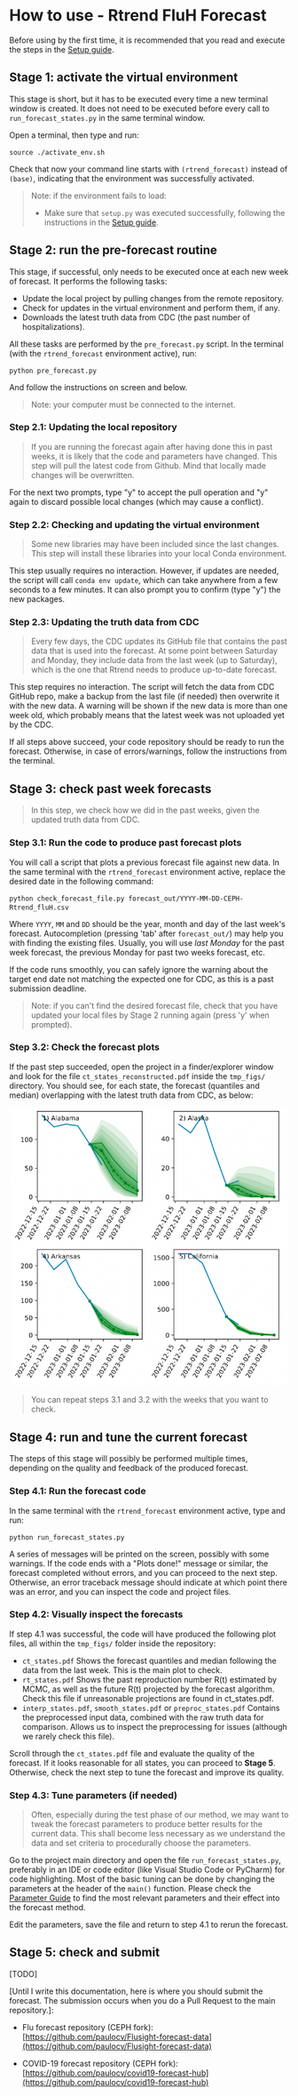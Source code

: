 # How to use - Rtrend FluH Forecast

Before using by the first time, it is recommended that you read and execute the steps in the [Setup guide](setup_guide.md).

## Stage 1: activate the virtual environment

This stage is short, but it has to be executed every time a new terminal window is created. It does not need to be executed before every call to `run_forecast_states.py` in the same terminal window.

Open a terminal, then type and run:

````
source ./activate_env.sh
````

Check that now your command line starts with `(rtrend_forecast)` instead of `(base)`, indicating that the environment was successfully activated.

> Note: if the environment fails to load:
> - Make sure that `setup.py` was executed successfully, following the instructions in the [Setup guide](./setup_guide.md).
> 


## Stage 2: run the pre-forecast routine

This stage, if successful, only needs to be executed once at each new week of forecast. It performs the following tasks:

- Update the local project by pulling changes from the remote repository.
- Check for updates in the virtual environment and perform them, if any.
- Downloads the latest truth data from CDC (the past number of hospitalizations).

All these tasks are performed by the `pre_forecast.py` script. In the terminal (with the `rtrend_forecast` environment active), run:

````
python pre_forecast.py
````

And follow the instructions on screen and below.

> Note: your computer must be connected to the internet.

### Step 2.1: Updating the local repository

> If you are running the forecast again after having done this in past weeks, it is likely that the code and parameters have changed. This step will pull the latest code from Github. Mind that locally made changes will be overwritten.

For the next two prompts, type "y" to accept the pull operation and "y" again to discard possible local changes (which may cause a conflict).

### Step 2.2: Checking and updating the virtual environment

> Some new libraries may have been included since the last changes. This step will install these libraries into your local Conda environment.

This step usually requires no interaction. However, if updates are needed, the script will call `conda env update`, which can take anywhere from a few seconds to a few minutes. It can also prompt you to confirm (type "y") the new packages.

### Step 2.3: Updating the truth data from CDC

> Every few days, the CDC updates its GitHub file that contains the past data that is used into the forecast. At some point between Saturday and Monday, they include data from the last week (up to Saturday), which is the one that Rtrend needs to produce up-to-date forecast.

This step requires no interaction. The script will fetch the data from CDC GitHub repo, make a backup from the last file (if needed) then overwrite it with the new data. A warning will be shown if the new data is more than one week old, which probably means that the latest week was not uploaded yet by the CDC.

If all steps above succeed, your code repository should be ready to run the forecast. Otherwise, in case of errors/warnings, follow the instructions from the terminal.

## Stage 3: check past week forecasts

> In this step, we check how we did in the past weeks, given the updated truth data from CDC.

### Step 3.1: Run the code to produce past forecast plots

You will call a script that plots a previous forecast file against new data. In the same terminal with the `rtrend_forecast` environment active, replace the desired date in the following command:

```
python check_forecast_file.py forecast_out/YYYY-MM-DD-CEPH-Rtrend_fluH.csv 
```

Where `YYYY`, `MM` and `DD` should be the year, month and day of the last week's forecast. Autocompletion (pressing 'tab' after `forecast_out/`) may help you with finding the existing files. Usually, you will use _last Monday_ for the past week forecast, the previous Monday for past two weeks forecast, etc.

If the code runs smoothly, you can safely ignore the warning about the target end date not matching the expected one for CDC, as this is a past submission deadline.

> Note: if you can't find the desired forecast file, check that you have updated your local files by Stage 2 running again (press 'y' when prompted).

### Step 3.2: Check the forecast plots

If the past step succeeded, open the project in a finder/explorer window and look for the file `ct_states_reconstructed.pdf` inside the `tmp_figs/` directory. You should see, for each state, the forecast (quantiles and median) overlapping with the latest truth data from CDC, as below:

![past forecast example](figs/past_forecast_example.png)

> You can repeat steps 3.1 and 3.2 with the weeks that you want to check.

## Stage 4: run and tune the current forecast

 The steps of this stage will possibly be performed multiple times, depending on the quality and feedback of the produced forecast.

### Step 4.1: Run the forecast code

In the same terminal with the `rtrend_forecast` environment active, type and run:

````
python run_forecast_states.py
````

A series of messages will be printed on the screen, possibly with some warnings. If the code ends with a "Plots done!" message or similar, the forecast completed without errors, and you can proceed to the next step. Otherwise, an error traceback message should indicate at which point there was an error, and you can inspect the code and project files.

### Step 4.2: Visually inspect the forecasts

If step 4.1 was successful, the code will have produced the following plot files, all within the `tmp_figs/` folder inside the repository:

* `ct_states.pdf` Shows the forecast quantiles and median following the data from the last week. This is the main plot to check.
* `rt_states.pdf` Shows the past reproduction number R(t) estimated by MCMC, as well as the future R(t) projected by the forecast algorithm. Check this file if unreasonable projections are found in ct_states.pdf.
* `interp_states.pdf`, `smooth_states.pdf` or `preproc_states.pdf` Contains the preprocessed input data, combined with the raw truth data for comparison. Allows us to inspect the preprocessing for issues (although we rarely check this file).

Scroll through the `ct_states.pdf` file and evaluate the quality of the forecast. If it looks reasonable for all states, you can proceed to **Stage 5**. Otherwise, check the next step to tune the forecast and improve its quality.

### Step 4.3: Tune parameters (if needed)

> Often, especially during the test phase of our method, we may want to tweak the forecast parameters to produce better results for the current data. This shall become less necessary as we understand the data and set criteria to procedurally choose the parameters.

Go to the project main directory and open the file `run_forecast_states.py`, preferably in an IDE or code editor (like Visual Studio Code or PyCharm) for code highlighting. Most of the basic tuning can be done by changing the parameters at the header of the `main()` function. Please check the [Parameter Guide](parameter_guide.md) to find the most relevant parameters and their effect into the forecast method. 

Edit the parameters, save the file and return to step 4.1 to rerun the forecast.  

## Stage 5: check and submit

[TODO]

[Until I write this documentation, here is where you should submit the forecast. The submission occurs when you do a Pull Request to the main repository.]:

* Flu forecast repository (CEPH fork): [https://github.com/paulocv/Flusight-forecast-data](https://github.com/paulocv/Flusight-forecast-data)

* COVID-19 forecast repository (CEPH fork): [https://github.com/paulocv/covid19-forecast-hub](https://github.com/paulocv/covid19-forecast-hub)




